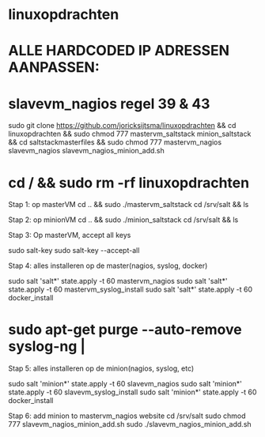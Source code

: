 # linuxopdrachten

# ALLE HARDCODED IP ADRESSEN AANPASSEN:

# slavevm_nagios    regel 39 & 43

sudo git clone https://github.com/joricksijtsma/linuxopdrachten && cd linuxopdrachten && sudo chmod 777 mastervm_saltstack minion_saltstack && cd saltstackmasterfiles && sudo chmod 777 mastervm_nagios slavevm_nagios slavevm_nagios_minion_add.sh

# cd / && sudo rm -rf linuxopdrachten

Stap 1: op masterVM
cd .. && sudo ./mastervm_saltstack
cd /srv/salt && ls

Stap 2: op minionVM
cd .. && sudo ./minion_saltstack
cd /srv/salt && ls

Stap 3: Op masterVM, accept all keys

sudo salt-key
sudo salt-key --accept-all

Stap 4: alles installeren op de master(nagios, syslog, docker)

sudo salt 'salt*' state.apply -t 60 mastervm_nagios
sudo salt 'salt*' state.apply -t 60 mastervm_syslog_install
sudo salt 'salt*' state.apply -t 60 docker_install

# sudo apt-get purge --auto-remove syslog-ng  |

Stap 5: alles installeren op de minion(nagios, syslog, etc)

sudo salt 'minion*' state.apply -t 60 slavevm_nagios
sudo salt 'minion*' state.apply -t 60 slavevm_syslog_install
sudo salt 'minion*' state.apply -t 60 docker_install

Stap 6: add minion to mastervm_nagios website
cd /srv/salt
sudo chmod 777 slavevm_nagios_minion_add.sh
sudo ./slavevm_nagios_minion_add.sh
